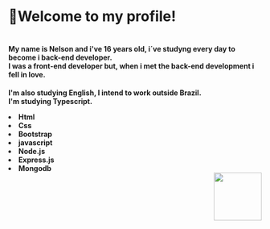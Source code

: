 <h1>👋Welcome to my profile!</h1>  

<div style="display:flex" align="center">
  
<spam>

<h4 align="left">
My name is Nelson and i've 16 years old, i´ve studyng every day to become i back-end developer. <br>
I was a front-end developer but, when i met the back-end development i fell in love. <br>
</h4> 
  
  
<h4 align="left">
 
I'm also studying English, I intend to work outside Brazil. <br> 
I'm studying Typescript.
  
<li>Html</li>
<li>Css</li>
<li>Bootstrap</li>
<li>javascript</li>
<li>Node.js</li>
<li>Express.js</li>
<li>Mongodb</li>
 
<spam align="right">
<img align="right" src="https://user-images.githubusercontent.com/89428967/200975913-64b82052-238e-4fe3-bc93-dba07d945bbe.gif" width="95" height="95">
</spam>
  
</h4>
 
</spam>
</div>
